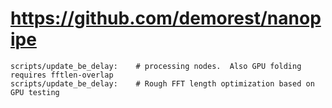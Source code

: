 # https://github.com/demorest/nanopipe

```console
scripts/update_be_delay:    # processing nodes.  Also GPU folding requires fftlen-overlap 
scripts/update_be_delay:    # Rough FFT length optimization based on GPU testing

```
